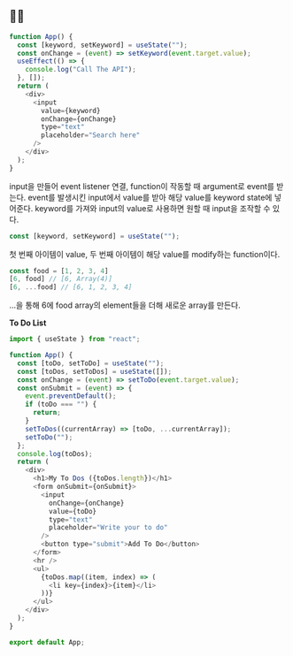 ## ✍🏻

```js
function App() {
  const [keyword, setKeyword] = useState("");
  const onChange = (event) => setKeyword(event.target.value);
  useEffect(() => {
    console.log("Call The API");
  }, []);
  return (
    <div>
      <input
        value={keyword}
        onChange={onChange}
        type="text"
        placeholder="Search here"
      />
    </div>
  );
}
```

input을 만들어 event listener 연결, function이 작동할 때 argument로 event를 받는다. event를 발생시킨 input에서 value를 받아 해당 value를 keyword state에 넣어준다.
keyword를 가져와 input의 value로 사용하면 원할 때 input을 조작할 수 있다.

```js
const [keyword, setKeyword] = useState("");
```

첫 번째 아이템이 value, 두 번째 아이템이 해당 value를 modify하는 function이다.

```js
const food = [1, 2, 3, 4]
[6, food] // [6, Array(4)]
[6, ...food] // [6, 1, 2, 3, 4]
```

...을 통해 6에 food array의 element들을 더해 새로운 array를 만든다.



**To Do List**

```js
import { useState } from "react";

function App() {
  const [toDo, setToDo] = useState("");
  const [toDos, setToDos] = useState([]);
  const onChange = (event) => setToDo(event.target.value);
  const onSubmit = (event) => {
    event.preventDefault();
    if (toDo === "") {
      return;
    }
    setToDos((currentArray) => [toDo, ...currentArray]);
    setToDo("");
  };
  console.log(toDos);
  return (
    <div>
      <h1>My To Dos ({toDos.length})</h1>
      <form onSubmit={onSubmit}>
        <input
          onChange={onChange}
          value={toDo}
          type="text"
          placeholder="Write your to do"
        />
        <button type="submit">Add To Do</button>
      </form>
      <hr />
      <ul>
        {toDos.map((item, index) => (
          <li key={index}>{item}</li>
        ))}
      </ul>
    </div>
  );
}

export default App;
```
